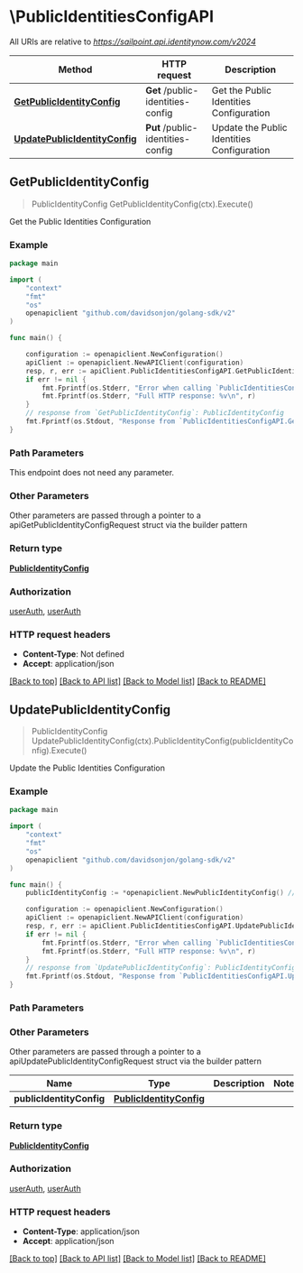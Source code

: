 # \PublicIdentitiesConfigAPI

All URIs are relative to *https://sailpoint.api.identitynow.com/v2024*

Method | HTTP request | Description
------------- | ------------- | -------------
[**GetPublicIdentityConfig**](PublicIdentitiesConfigAPI.md#GetPublicIdentityConfig) | **Get** /public-identities-config | Get the Public Identities Configuration
[**UpdatePublicIdentityConfig**](PublicIdentitiesConfigAPI.md#UpdatePublicIdentityConfig) | **Put** /public-identities-config | Update the Public Identities Configuration



## GetPublicIdentityConfig

> PublicIdentityConfig GetPublicIdentityConfig(ctx).Execute()

Get the Public Identities Configuration



### Example

```go
package main

import (
	"context"
	"fmt"
	"os"
	openapiclient "github.com/davidsonjon/golang-sdk/v2"
)

func main() {

	configuration := openapiclient.NewConfiguration()
	apiClient := openapiclient.NewAPIClient(configuration)
	resp, r, err := apiClient.PublicIdentitiesConfigAPI.GetPublicIdentityConfig(context.Background()).Execute()
	if err != nil {
		fmt.Fprintf(os.Stderr, "Error when calling `PublicIdentitiesConfigAPI.GetPublicIdentityConfig``: %v\n", err)
		fmt.Fprintf(os.Stderr, "Full HTTP response: %v\n", r)
	}
	// response from `GetPublicIdentityConfig`: PublicIdentityConfig
	fmt.Fprintf(os.Stdout, "Response from `PublicIdentitiesConfigAPI.GetPublicIdentityConfig`: %v\n", resp)
}
```

### Path Parameters

This endpoint does not need any parameter.

### Other Parameters

Other parameters are passed through a pointer to a apiGetPublicIdentityConfigRequest struct via the builder pattern


### Return type

[**PublicIdentityConfig**](PublicIdentityConfig.md)

### Authorization

[userAuth](../README.md#userAuth), [userAuth](../README.md#userAuth)

### HTTP request headers

- **Content-Type**: Not defined
- **Accept**: application/json

[[Back to top]](#) [[Back to API list]](../README.md#documentation-for-api-endpoints)
[[Back to Model list]](../README.md#documentation-for-models)
[[Back to README]](../README.md)


## UpdatePublicIdentityConfig

> PublicIdentityConfig UpdatePublicIdentityConfig(ctx).PublicIdentityConfig(publicIdentityConfig).Execute()

Update the Public Identities Configuration



### Example

```go
package main

import (
	"context"
	"fmt"
	"os"
	openapiclient "github.com/davidsonjon/golang-sdk/v2"
)

func main() {
	publicIdentityConfig := *openapiclient.NewPublicIdentityConfig() // PublicIdentityConfig | 

	configuration := openapiclient.NewConfiguration()
	apiClient := openapiclient.NewAPIClient(configuration)
	resp, r, err := apiClient.PublicIdentitiesConfigAPI.UpdatePublicIdentityConfig(context.Background()).PublicIdentityConfig(publicIdentityConfig).Execute()
	if err != nil {
		fmt.Fprintf(os.Stderr, "Error when calling `PublicIdentitiesConfigAPI.UpdatePublicIdentityConfig``: %v\n", err)
		fmt.Fprintf(os.Stderr, "Full HTTP response: %v\n", r)
	}
	// response from `UpdatePublicIdentityConfig`: PublicIdentityConfig
	fmt.Fprintf(os.Stdout, "Response from `PublicIdentitiesConfigAPI.UpdatePublicIdentityConfig`: %v\n", resp)
}
```

### Path Parameters



### Other Parameters

Other parameters are passed through a pointer to a apiUpdatePublicIdentityConfigRequest struct via the builder pattern


Name | Type | Description  | Notes
------------- | ------------- | ------------- | -------------
 **publicIdentityConfig** | [**PublicIdentityConfig**](PublicIdentityConfig.md) |  | 

### Return type

[**PublicIdentityConfig**](PublicIdentityConfig.md)

### Authorization

[userAuth](../README.md#userAuth), [userAuth](../README.md#userAuth)

### HTTP request headers

- **Content-Type**: application/json
- **Accept**: application/json

[[Back to top]](#) [[Back to API list]](../README.md#documentation-for-api-endpoints)
[[Back to Model list]](../README.md#documentation-for-models)
[[Back to README]](../README.md)
